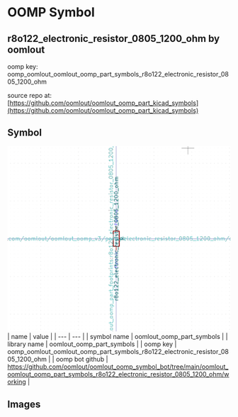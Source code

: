 # OOMP Symbol  
## r8o122_electronic_resistor_0805_1200_ohm  by oomlout  
  
oomp key: oomp_oomlout_oomlout_oomp_part_symbols_r8o122_electronic_resistor_0805_1200_ohm  
  
source repo at: [https://github.com/oomlout/oomlout_oomp_part_kicad_symbols](https://github.com/oomlout/oomlout_oomp_part_kicad_symbols)  
## Symbol  
  
[![working.png](working_600.png)](working.png)  
| name | value | 
| --- | --- | 
| symbol name | oomlout_oomp_part_symbols | 
| library name | oomlout_oomp_part_symbols | 
| oomp key | oomp_oomlout_oomlout_oomp_part_symbols_r8o122_electronic_resistor_0805_1200_ohm | 
| oomp bot github | https://github.com/oomlout/oomlout_oomp_symbol_bot/tree/main/oomlout_oomlout_oomp_part_symbols_r8o122_electronic_resistor_0805_1200_ohm/working | 
## Images  
